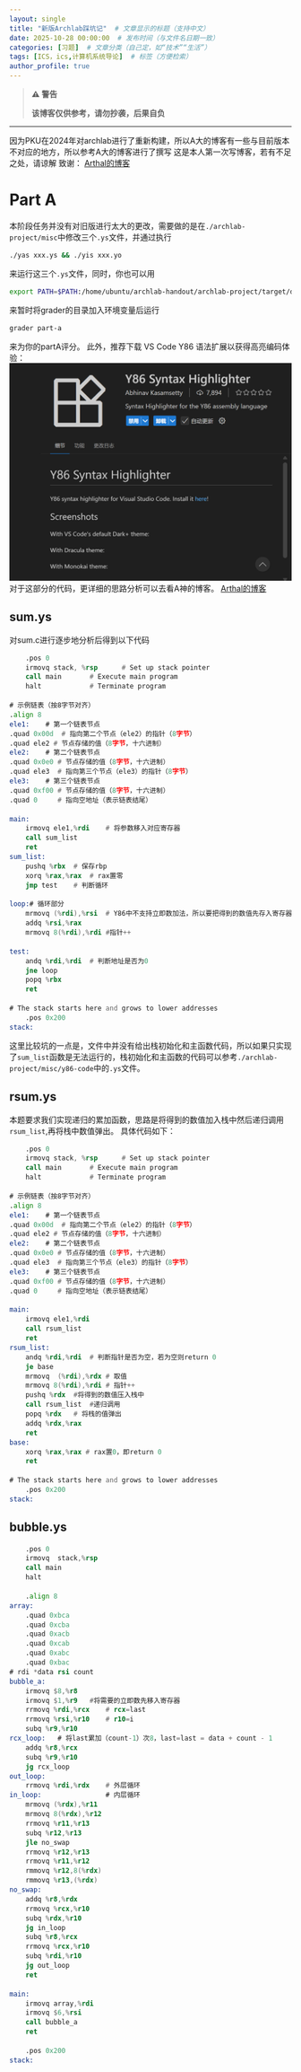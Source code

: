 ```yaml
---
layout: single
title: "新版Archlab踩坑记"  # 文章显示的标题（支持中文）
date: 2025-10-28 00:00:00  # 发布时间（与文件名日期一致）
categories: [习题]  # 文章分类（自己定，如“技术”“生活”）
tags: [ICS，ics,计算机系统导论]  # 标签（方便检索）
author_profile: true
---
```

>**⚠ 警告**
>
>**该博客仅供参考，请勿抄袭，后果自负**
***
因为PKU在2024年对archlab进行了重新构建，所以A大的博客有一些与目前版本不对应的地方，所以参考A大的博客进行了撰写
这是本人第一次写博客，若有不足之处，请谅解
致谢：
[Arthal的博客](https://arthals.ink/blog/arch-lab)
# Part A
本阶段任务并没有对旧版进行太大的更改，需要做的是在`./archlab-project/misc`中修改三个`.ys`文件，并通过执行
```bash
./yas xxx.ys && ./yis xxx.yo
```
来运行这三个`.ys`文件，同时，你也可以用
```bash
export PATH=$PATH:/home/ubuntu/archlab-handout/archlab-project/target/debug
```
来暂时将grader的目录加入环境变量后运行
```bash
grader part-a
```
来为你的partA评分。
此外，推荐下载 VS Code Y86 语法扩展以获得高亮编码体验：
![图 1](../images/430c8915af56ca7da8c91dbed261e8ab4ca4b414bf22bc8be944d2e9c856d970.png)  
对于这部分的代码，更详细的思路分析可以去看A神的博客。
[Arthal的博客](https://arthals.ink/blog/arch-lab)
## sum.ys

  对sum.c进行逐步地分析后得到以下代码

```asm
 	.pos 0 
	irmovq stack, %rsp  	# Set up stack pointer  
	call main		# Execute main program
	halt			# Terminate program 

# 示例链表（按8字节对齐）
.align 8
ele1:    # 第一个链表节点
.quad 0x00d  # 指向第二个节点（ele2）的指针（8字节）
.quad ele2 # 节点存储的值（8字节，十六进制）
ele2:    # 第二个链表节点
.quad 0x0e0 # 节点存储的值（8字节，十六进制）
.quad ele3  # 指向第三个节点（ele3）的指针（8字节）
ele3:    # 第三个链表节点
.quad 0xf00 # 节点存储的值（8字节，十六进制）
.quad 0     # 指向空地址（表示链表结尾）

main:
	irmovq ele1,%rdi	# 将参数移入对应寄存器
	call sum_list		
	ret 
sum_list:
    pushq %rbx  # 保存rbp
    xorq %rax,%rax  # rax置零
    jmp test    # 判断循环

loop:# 循环部分
    mrmovq (%rdi),%rsi  # Y86中不支持立即数加法，所以要把得到的数值先存入寄存器
    addq %rsi,%rax
    mrmovq 8(%rdi),%rdi #指针++

test:
    andq %rdi,%rdi  # 判断地址是否为0
    jne loop
    popq %rbx
    ret

# The stack starts here and grows to lower addresses
	.pos 0x200		
stack:	
```

这里比较坑的一点是，文件中并没有给出栈初始化和主函数代码，所以如果只实现了`sum_list`函数是无法运行的，栈初始化和主函数的代码可以参考`./archlab-project/misc/y86-code`中的`.ys`文件。
## rsum.ys
  
本题要求我们实现递归的累加函数，思路是将得到的数值加入栈中然后递归调用`rsum_list`,再将栈中数值弹出。
具体代码如下：
```asm
 	.pos 0 
	irmovq stack, %rsp  	# Set up stack pointer  
	call main		# Execute main program
	halt			# Terminate program 

# 示例链表（按8字节对齐）
.align 8
ele1:    # 第一个链表节点
.quad 0x00d  # 指向第二个节点（ele2）的指针（8字节）
.quad ele2 # 节点存储的值（8字节，十六进制）
ele2:    # 第二个链表节点
.quad 0x0e0 # 节点存储的值（8字节，十六进制）
.quad ele3  # 指向第三个节点（ele3）的指针（8字节）
ele3:    # 第三个链表节点
.quad 0xf00 # 节点存储的值（8字节，十六进制）
.quad 0     # 指向空地址（表示链表结尾）

main:
	irmovq ele1,%rdi	
	call rsum_list		
	ret 
rsum_list:
    andq %rdi,%rdi  # 判断指针是否为空，若为空则return 0
    je base
    mrmovq  (%rdi),%rdx # 取值
    mrmovq 8(%rdi),%rdi # 指针++
    pushq %rdx  #将得到的数值压入栈中
    call rsum_list  #递归调用
    popq %rdx   # 将栈的值弹出
    addq %rdx,%rax
    ret
base:
    xorq %rax,%rax # rax置0，即return 0
    ret

# The stack starts here and grows to lower addresses
	.pos 0x200		
stack:	 
```
## bubble.ys
```asm
	.pos 0
	irmovq	stack,%rsp
	call main
	halt

	.align 8
array:
	.quad 0xbca
	.quad 0xcba
	.quad 0xacb
	.quad 0xcab
	.quad 0xabc
	.quad 0xbac
# rdi *data rsi count
bubble_a:
	irmovq $8,%r8
	irmovq $1,%r9   #将需要的立即数先移入寄存器
	rrmovq %rdi,%rcx    # rcx=last
	rrmovq %rsi,%r10    # r10=i
	subq %r9,%r10
rcx_loop:   # 将last累加（count-1）次8，last=last = data + count - 1
	addq %r8,%rcx
	subq %r9,%r10
	jg rcx_loop
out_loop:
	rrmovq %rdi,%rdx	# 外层循环
in_loop:				# 内层循环
	mrmovq (%rdx),%r11
	mrmovq 8(%rdx),%r12
	rrmovq %r11,%r13
	subq %r12,%r13
	jle no_swap
	rrmovq %r12,%r13
	rrmovq %r11,%r12
	rmmovq %r12,8(%rdx)
	rmmovq %r13,(%rdx)
no_swap:
	addq %r8,%rdx
	rrmovq %rcx,%r10
	subq %rdx,%r10
	jg in_loop
	subq %r8,%rcx
	rrmovq %rcx,%r10
	subq %rdi,%r10
	jg out_loop
	ret

main:
	irmovq array,%rdi
	irmovq $6,%rsi
	call bubble_a
	ret

	.pos 0x200
stack:
```